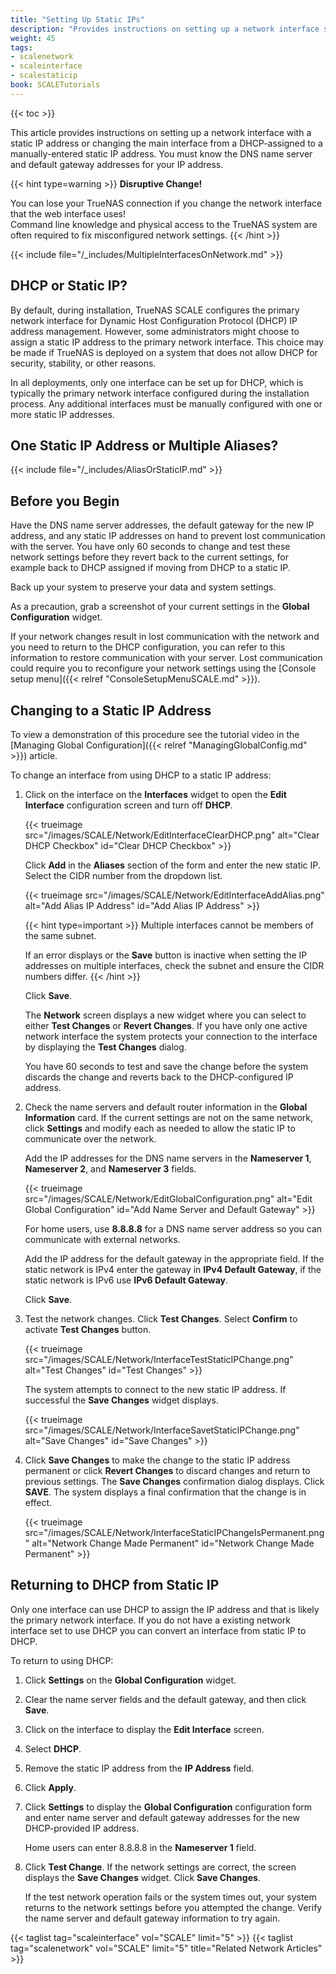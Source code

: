 ```yaml
---
title: "Setting Up Static IPs"
description: "Provides instructions on setting up a network interface static IP address."
weight: 45
tags:
- scalenetwork
- scaleinterface
- scalestaticip
book: SCALETutorials
---
```


{{< toc >}}

This article provides instructions on setting up a network interface with a static IP address or changing the main interface from a DHCP-assigned to a manually-entered static IP address. You must know the DNS name server and default gateway addresses for your IP address.

{{< hint type=warning >}}
**Disruptive Change!**

You can lose your TrueNAS connection if you change the network interface that the web interface uses!  
Command line knowledge and physical access to the TrueNAS system are often required to fix misconfigured network settings.
{{< /hint >}}

{{< include file="/_includes/MultipleInterfacesOnNetwork.md" >}}

## DHCP or Static IP?

By default, during installation, TrueNAS SCALE configures the primary network interface for Dynamic Host Configuration Protocol (DHCP) IP address management.
However, some administrators might choose to assign a static IP address to the primary network interface.
This choice may be made if TrueNAS is deployed on a system that does not allow DHCP for security, stability, or other reasons.

In all deployments, only one interface can be set up for DHCP, which is typically the primary network interface configured during the installation process.
Any additional interfaces must be manually configured with one or more static IP addresses.

## One Static IP Address or Multiple Aliases?

{{< include file="/_includes/AliasOrStaticIP.md" >}}

## Before you Begin

Have the DNS name server addresses, the default gateway for the new IP address, and any static IP addresses on hand to prevent lost communication with the server. 
You have only 60 seconds to change and test these network settings before they revert back to the current settings, for example back to DHCP assigned if moving from DHCP to a static IP.

Back up your system to preserve your data and system settings.

As a precaution, grab a screenshot of your current settings in the **Global Configuration** widget. 

If your network changes result in lost communication with the network and you need to return to the DHCP configuration, you can refer to this information to restore communication with your server.
Lost communication could require you to reconfigure your network settings using the [Console setup menu]({{< relref "ConsoleSetupMenuSCALE.md" >}}).

## Changing to a Static IP Address

To view a demonstration of this procedure see the tutorial video in the [Managing Global Configuration]({{< relref "ManagingGlobalConfig.md" >}}) article.

To change an interface from using DHCP to a static IP address:

1. Click on the interface on the **Interfaces** widget to open the **Edit Interface** configuration screen and turn off **DHCP**.

   {{< trueimage src="/images/SCALE/Network/EditInterfaceClearDHCP.png" alt="Clear DHCP Checkbox" id="Clear DHCP Checkbox" >}}

   Click **Add** in the **Aliases** section of the form and enter the new static IP. Select the CIDR number from the dropdown list. 

   {{< trueimage src="/images/SCALE/Network/EditInterfaceAddAlias.png" alt="Add Alias IP Address" id="Add Alias IP Address" >}}

   {{< hint type=important >}}
   Multiple interfaces cannot be members of the same subnet.

   If an error displays or the **Save** button is inactive when setting the IP addresses on multiple interfaces, check the subnet and ensure the CIDR numbers differ.
   {{< /hint >}}

   Click **Save**.

   The **Network** screen displays a new widget where you can select to either **Test Changes** or **Revert Changes**.
   If you have only one active network interface the system protects your connection to the interface by displaying the **Test Changes** dialog.

   You have 60 seconds to test and save the change before the system discards the change and reverts back to the DHCP-configured IP address.

2. Check the name servers and default router information in the **Global Information** card. 
   If the current settings are not on the same network, click **Settings** and modify each as needed to allow the static IP to communicate over the network. 

   Add the IP addresses for the DNS name servers in the **Nameserver 1**, **Nameserver 2**, and **Nameserver 3** fields.

   {{< trueimage src="/images/SCALE/Network/EditGlobalConfiguration.png" alt="Edit Global Configuration" id="Add Name Server and Default Gateway" >}}

   For home users, use **8.8.8.8** for a DNS name server address so you can communicate with external networks.

   Add the IP address for the default gateway in the appropriate field. 
   If the static network is IPv4 enter the gateway in **IPv4 Default Gateway**, if the static network is IPv6 use **IPv6 Default Gateway**.

   Click **Save**.

3. Test the network changes. Click **Test Changes**. Select **Confirm** to activate **Test Changes** button. 

   {{< trueimage src="/images/SCALE/Network/InterfaceTestStaticIPChange.png" alt="Test Changes" id="Test Changes" >}}

   The system attempts to connect to the new static IP address. If successful the **Save Changes** widget displays.

   {{< trueimage src="/images/SCALE/Network/InterfaceSavetStaticIPChange.png" alt="Save Changes" id="Save Changes" >}}

4. Click **Save Changes** to make the change to the static IP address permanent or click **Revert Changes** to discard changes and return to previous settings.
   The **Save Changes** confirmation dialog displays. Click **SAVE**. The system displays a final confirmation that the change is in effect.

   {{< trueimage src="/images/SCALE/Network/InterfaceStaticIPChangeIsPermanent.png" alt="Network Change Made Permanent" id="Network Change Made Permanent" >}}

## Returning to DHCP from Static IP

Only one interface can use DHCP to assign the IP address and that is likely the primary network interface. If you do not have a existing network interface set to use DHCP you can convert an interface from static IP to DHCP.

To return to using DHCP:

1. Click **Settings** on the **Global Configuration** widget.

2. Clear the name server fields and the default gateway, and then click **Save**.

3. Click on the interface to display the **Edit Interface** screen.

4. Select **DHCP**.

5. Remove the static IP address from the **IP Address** field.

6. Click **Apply**.

7. Click **Settings** to display the **Global Configuration** configuration form and enter name server and default gateway addresses for the new DHCP-provided IP address.

   Home users can enter 8.8.8.8 in the **Nameserver 1** field.

8. Click **Test Change**. If the network settings are correct, the screen displays the **Save Changes** widget. Click **Save Changes**. 

   If the test network operation fails or the system times out, your system returns to the network settings before you attempted the change. Verify the name server and default gateway information to try again.

{{< taglist tag="scaleinterface" vol="SCALE" limit="5" >}}
{{< taglist tag="scalenetwork" vol="SCALE" limit="5" title="Related Network Articles" >}}
